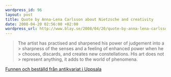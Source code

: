 ```yaml
--- 
wordpress_id: 96 
layout: post
title: Quote by Anna-Lena Carlsson about Nietzsche and creativity 
date: 2008-04-20 02:56:00 +02:00 
wordpress_url: http://www.blay.se/2008/04/20/quote-by-anna-lena-carlsson-about-nietzsche-and-creativity-excerpter/
---
```


> The artist has practised and sharpened his power of judgement into a > sharpness of the senses and a feeling of enhanced power when he > chooses, discards, and creates new constellations. His art does not > represent anything, it adds to the world of phenomena.


[Funnen och beställd från antikvariat i Uppsala](http://excerpter.wordpress.com/2007/03/05/anna-lena-carlsson-about-nietzsche-and-creativity/) 